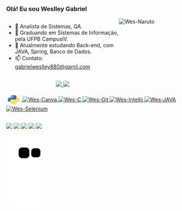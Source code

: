 ### Olá! Eu sou Weslley Gabriel


<div style="display: inline_block"  >
   <img align="right" alt="Wes-Naruto" height="200" width="200" src="https://raw.githubusercontent.com/teteusAraujo/teteusAraujo/main/naruto.gif" />
  </div>
  
 ##
  
  
  
- 🔭 Analista de Sistemas, QA.
- 🌱 Graduando em Sistemas de Informação, pela UFPB CampusIV.
- 🤔 Atualmente estudando Back-end, com JAVA, Spring, Banco de Dados.
- 📫 Contato: gabrielweslley880@gamil.com

##
##
   <div align="center">
   <a href="https://github.com/WeslleyGabriel">
   <img height="150em" src="https://github-readme-stats.vercel.app/api?username=Weslleygabriel&show_icons=true&theme=dark&include_all_commits=true&count_private=true"/>
   <img height="110em" src="https://github-readme-stats.vercel.app/api/top-langs/?username=WeslleyGabriel&layout=compact&langs_count=7&theme=dark"/> 
   </div>
  
  
  <div style="display: inline_block"><br>
  <img align="center" alt="Wes-Python" height="30" width="40" src="https://raw.githubusercontent.com/devicons/devicon/master/icons/python/python-original.svg">
  <img align="center" alt="Wes-Canva" height="30" width="40" src="https://cdn.jsdelivr.net/gh/devicons/devicon/icons/canva/canva-original.svg" />
  <img align="center" alt="Wes-C" height="30" width="40" src="https://cdn.jsdelivr.net/gh/devicons/devicon/icons/c/c-original.svg" />
  <img align="center" alt="Wes-Git" height="45" width="45" src="https://cdn.jsdelivr.net/gh/devicons/devicon/icons/git/git-plain-wordmark.svg" />
  <img align="center" alt="Wes-Intellij" height="30" width="35" src="https://cdn.jsdelivr.net/gh/devicons/devicon/icons/intellij/intellij-original.svg" />
  <img align="center" alt="Wes-JAVA" height="40" width="40" src="https://cdn.jsdelivr.net/gh/devicons/devicon/icons/java/java-original.svg" />
  <img align="center" alt="Wes-Selenium" height="30" width="40"  src="https://cdn.jsdelivr.net/gh/devicons/devicon/icons/selenium/selenium-original.svg" />
 
    
    
</div>
  
##
  
  <div> 
  <a href="https://instagram.com/weslleysousaa_" target="_blank"><img src="https://img.shields.io/badge/-Instagram-%23E4405F?style=for-the-badge&logo=instagram&logoColor=white" target="_blank"></a>
 <a href="https://discord.gg/Weslley G#6746" target="_blank"><img src="https://img.shields.io/badge/Discord-7289DA?style=for-the-badge&logo=discord&logoColor=white" target="_blank"></a> 
  <a href = "mailto:gabrielweslley880@gmail.com"><img src="https://img.shields.io/badge/-Gmail-%23333?style=for-the-badge&logo=gmail&logoColor=white" target="_blank"></a>
  <a href="https://www.linkedin.com/in/weslley-gabriel-2b6727187" target="_blank"><img src="https://img.shields.io/badge/-LinkedIn-%230077B5?style=for-the-badge&logo=linkedin&logoColor=white" target="_blank"></a>
    <a href="https://t.me/WeslleyGabriel05" target="_blank"><img src="https://img.shields.io/badge/Telegram-2CA5E0?style=for-the-badge&logo=telegram&logoColor=white" target="_blank"></a>
   
  ![Snake animation](https://github.com/rafaballerini/rafaballerini/blob/output/github-contribution-grid-snake.svg)
 
</div>
